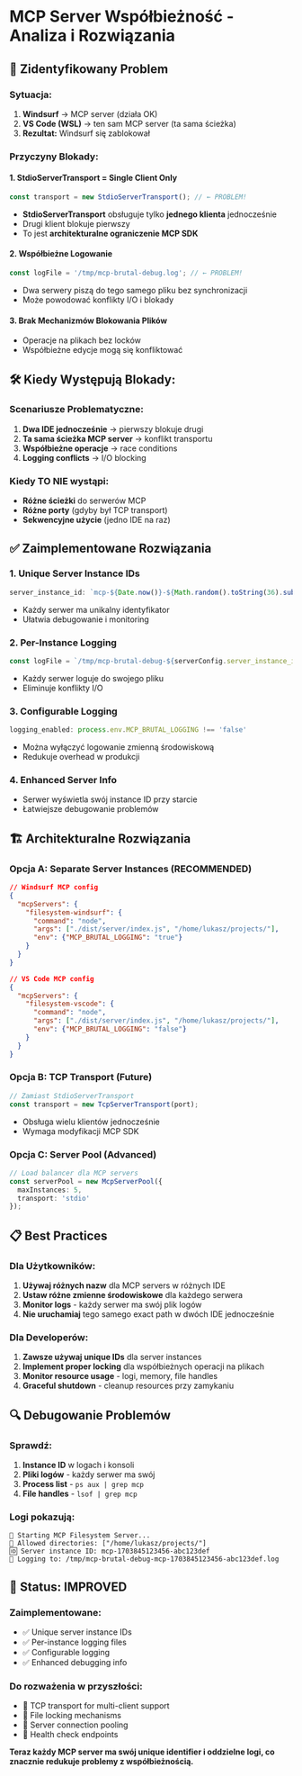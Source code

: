 # MCP Server Współbieżność - Analiza i Rozwiązania

## 🚨 **Zidentyfikowany Problem**

### **Sytuacja:**
1. **Windsurf** → MCP server (działa OK)
2. **VS Code (WSL)** → ten sam MCP server (ta sama ścieżka)
3. **Rezultat:** Windsurf się zablokował

### **Przyczyny Blokady:**

#### **1. StdioServerTransport = Single Client Only**
```typescript
const transport = new StdioServerTransport(); // ← PROBLEM!
```
- **StdioServerTransport** obsługuje tylko **jednego klienta** jednocześnie
- Drugi klient blokuje pierwszy
- To jest **architekturalne ograniczenie MCP SDK**

#### **2. Współbieżne Logowanie**
```typescript
const logFile = '/tmp/mcp-brutal-debug.log'; // ← PROBLEM!
```
- Dwa serwery piszą do tego samego pliku bez synchronizacji
- Może powodować konflikty I/O i blokady

#### **3. Brak Mechanizmów Blokowania Plików**  
- Operacje na plikach bez locków
- Współbieżne edycje mogą się konfliktować

## 🛠️ **Kiedy Występują Blokady:**

### **Scenariusze Problematyczne:**
1. **Dwa IDE jednocześnie** → pierwszy blokuje drugi
2. **Ta sama ścieżka MCP server** → konflikt transportu  
3. **Współbieżne operacje** → race conditions
4. **Logging conflicts** → I/O blocking

### **Kiedy TO NIE wystąpi:**
- **Różne ścieżki** do serwerów MCP
- **Różne porty** (gdyby był TCP transport)
- **Sekwencyjne użycie** (jedno IDE na raz)

## ✅ **Zaimplementowane Rozwiązania**

### **1. Unique Server Instance IDs**
```typescript
server_instance_id: `mcp-${Date.now()}-${Math.random().toString(36).substr(2, 9)}`
```
- Każdy serwer ma unikalny identyfikator
- Ułatwia debugowanie i monitoring

### **2. Per-Instance Logging**
```typescript
const logFile = `/tmp/mcp-brutal-debug-${serverConfig.server_instance_id}.log`;
```
- Każdy serwer loguje do swojego pliku  
- Eliminuje konflikty I/O

### **3. Configurable Logging**
```typescript
logging_enabled: process.env.MCP_BRUTAL_LOGGING !== 'false'
```
- Można wyłączyć logowanie zmienną środowiskową
- Redukuje overhead w produkcji

### **4. Enhanced Server Info**
- Serwer wyświetla swój instance ID przy starcie
- Łatwiejsze debugowanie problemów

## 🏗️ **Architekturalne Rozwiązania**

### **Opcja A: Separate Server Instances (RECOMMENDED)**
```json
// Windsurf MCP config
{
  "mcpServers": {
    "filesystem-windsurf": {
      "command": "node",
      "args": ["./dist/server/index.js", "/home/lukasz/projects/"],
      "env": {"MCP_BRUTAL_LOGGING": "true"}
    }
  }
}

// VS Code MCP config  
{
  "mcpServers": {
    "filesystem-vscode": {
      "command": "node", 
      "args": ["./dist/server/index.js", "/home/lukasz/projects/"],
      "env": {"MCP_BRUTAL_LOGGING": "false"}
    }
  }
}
```

### **Opcja B: TCP Transport (Future)**
```typescript
// Zamiast StdioServerTransport
const transport = new TcpServerTransport(port);
```
- Obsługa wielu klientów jednocześnie
- Wymaga modyfikacji MCP SDK

### **Opcja C: Server Pool (Advanced)**
```typescript
// Load balancer dla MCP servers
const serverPool = new McpServerPool({
  maxInstances: 5,
  transport: 'stdio'
});
```

## 📋 **Best Practices**

### **Dla Użytkowników:**
1. **Używaj różnych nazw** dla MCP servers w różnych IDE
2. **Ustaw różne zmienne środowiskowe** dla każdego serwera
3. **Monitor logs** - każdy serwer ma swój plik logów
4. **Nie uruchamiaj** tego samego exact path w dwóch IDE jednocześnie

### **Dla Developerów:**
1. **Zawsze używaj unique IDs** dla server instances
2. **Implement proper locking** dla współbieżnych operacji na plikach
3. **Monitor resource usage** - logi, memory, file handles
4. **Graceful shutdown** - cleanup resources przy zamykaniu

## 🔍 **Debugowanie Problemów**

### **Sprawdź:**
1. **Instance ID** w logach i konsoli
2. **Pliki logów** - każdy serwer ma swój  
3. **Process list** - `ps aux | grep mcp`
4. **File handles** - `lsof | grep mcp`

### **Logi pokazują:**
```
🚀 Starting MCP Filesystem Server...
📂 Allowed directories: ["/home/lukasz/projects/"]  
🆔 Server instance ID: mcp-1703845123456-abc123def
📝 Logging to: /tmp/mcp-brutal-debug-mcp-1703845123456-abc123def.log
```

## 🎯 **Status: IMPROVED**

### **Zaimplementowane:**
- ✅ Unique server instance IDs
- ✅ Per-instance logging files  
- ✅ Configurable logging
- ✅ Enhanced debugging info

### **Do rozważenia w przyszłości:**
- 🔄 TCP transport for multi-client support
- 🔄 File locking mechanisms  
- 🔄 Server connection pooling
- 🔄 Health check endpoints

**Teraz każdy MCP server ma swój unique identifier i oddzielne logi, co znacznie redukuje problemy z współbieżnością.**
